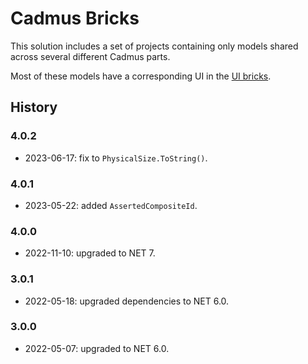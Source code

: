 # Cadmus Bricks

This solution includes a set of projects containing only models shared across several different Cadmus parts.

Most of these models have a corresponding UI in the [UI bricks](https://github.com/vedph/cadmus-bricks-shell).

## History

### 4.0.2

- 2023-06-17: fix to `PhysicalSize.ToString()`.

### 4.0.1

- 2023-05-22: added `AssertedCompositeId`.

### 4.0.0

- 2022-11-10: upgraded to NET 7.

### 3.0.1

- 2022-05-18: upgraded dependencies to NET 6.0.

### 3.0.0

- 2022-05-07: upgraded to NET 6.0.
